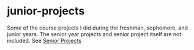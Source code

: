 # junior-projects

Some of the course projects I did during the freshman, sophomore, and junior years. The senior year projects and senior project itself are not included. See [Senior Projects](https://github.com/egirgin/senior-projects)
